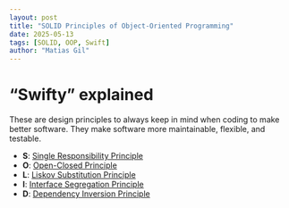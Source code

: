 ```yaml
---
layout: post
title: "SOLID Principles of Object-Oriented Programming"
date: 2025-05-13
tags: [SOLID, OOP, Swift]
author: "Matias Gil"
---
```


# “Swifty” explained

These are design principles to always keep in mind when coding to make better software. They make software more maintainable, flexible, and testable.

- **S**: [Single Responsibility Principle](/2025/05/13/Single-Responsibility-Principle.html)
- **O**: [Open-Closed Principle](/2025/05/13/Open-Closed-Principle.html)
- **L**: [Liskov Substitution Principle](/2025/05/13/Liskov-Substitution-Principle.html)
- **I**: [Interface Segregation Principle](/2025/05/13/Interface-Segregation-Principle.html)
- **D**: [Dependency Inversion Principle](/2025/05/13/Dependency-Inversion-Principle.html)
